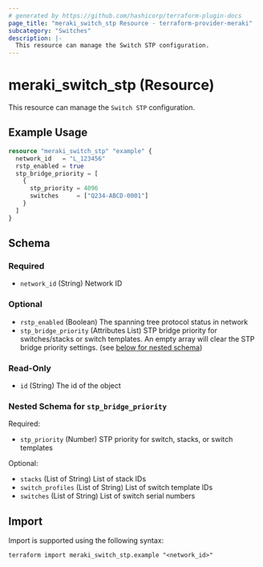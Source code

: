 ```yaml
---
# generated by https://github.com/hashicorp/terraform-plugin-docs
page_title: "meraki_switch_stp Resource - terraform-provider-meraki"
subcategory: "Switches"
description: |-
  This resource can manage the Switch STP configuration.
---
```


# meraki_switch_stp (Resource)

This resource can manage the `Switch STP` configuration.

## Example Usage

```terraform
resource "meraki_switch_stp" "example" {
  network_id   = "L_123456"
  rstp_enabled = true
  stp_bridge_priority = [
    {
      stp_priority = 4096
      switches     = ["Q234-ABCD-0001"]
    }
  ]
}
```

<!-- schema generated by tfplugindocs -->
## Schema

### Required

- `network_id` (String) Network ID

### Optional

- `rstp_enabled` (Boolean) The spanning tree protocol status in network
- `stp_bridge_priority` (Attributes List) STP bridge priority for switches/stacks or switch templates. An empty array will clear the STP bridge priority settings. (see [below for nested schema](#nestedatt--stp_bridge_priority))

### Read-Only

- `id` (String) The id of the object

<a id="nestedatt--stp_bridge_priority"></a>
### Nested Schema for `stp_bridge_priority`

Required:

- `stp_priority` (Number) STP priority for switch, stacks, or switch templates

Optional:

- `stacks` (List of String) List of stack IDs
- `switch_profiles` (List of String) List of switch template IDs
- `switches` (List of String) List of switch serial numbers

## Import

Import is supported using the following syntax:

```shell
terraform import meraki_switch_stp.example "<network_id>"
```
